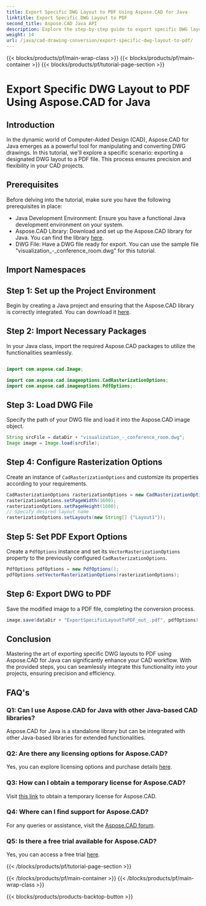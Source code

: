 ```yaml
---
title: Export Specific DWG Layout to PDF Using Aspose.CAD for Java
linktitle: Export Specific DWG Layout to PDF
second_title: Aspose.CAD Java API
description: Explore the step-by-step guide to export specific DWG layouts to PDF using Aspose.CAD for Java. Optimize your CAD workflow effortlessly.
weight: 14
url: /java/cad-drawing-conversion/export-specific-dwg-layout-to-pdf/
---
```


{{< blocks/products/pf/main-wrap-class >}}
{{< blocks/products/pf/main-container >}}
{{< blocks/products/pf/tutorial-page-section >}}

# Export Specific DWG Layout to PDF Using Aspose.CAD for Java

## Introduction

In the dynamic world of Computer-Aided Design (CAD), Aspose.CAD for Java emerges as a powerful tool for manipulating and converting DWG drawings. In this tutorial, we'll explore a specific scenario: exporting a designated DWG layout to a PDF file. This process ensures precision and flexibility in your CAD projects.

## Prerequisites

Before delving into the tutorial, make sure you have the following prerequisites in place:

- Java Development Environment: Ensure you have a functional Java development environment on your system.
- Aspose.CAD Library: Download and set up the Aspose.CAD library for Java. You can find the library [here](https://releases.aspose.com/cad/java/).
- DWG File: Have a DWG file ready for export. You can use the sample file "visualization_-_conference_room.dwg" for this tutorial.

## Import Namespaces

## Step 1: Set up the Project Environment

Begin by creating a Java project and ensuring that the Aspose.CAD library is correctly integrated. You can download it [here](https://releases.aspose.com/cad/java/).

## Step 2: Import Necessary Packages

In your Java class, import the required Aspose.CAD packages to utilize the functionalities seamlessly.

```java

import com.aspose.cad.Image;

import com.aspose.cad.imageoptions.CadRasterizationOptions;
import com.aspose.cad.imageoptions.PdfOptions;
```

## Step 3: Load DWG File

Specify the path of your DWG file and load it into the Aspose.CAD image object.

```java
String srcFile = dataDir + "visualization_-_conference_room.dwg";
Image image = Image.load(srcFile);
```

## Step 4: Configure Rasterization Options

Create an instance of `CadRasterizationOptions` and customize its properties according to your requirements.

```java
CadRasterizationOptions rasterizationOptions = new CadRasterizationOptions();
rasterizationOptions.setPageWidth(1600);
rasterizationOptions.setPageHeight(1600);
// Specify desired layout name
rasterizationOptions.setLayouts(new String[] {"Layout1"});
```

## Step 5: Set PDF Export Options

Create a `PdfOptions` instance and set its `VectorRasterizationOptions` property to the previously configured `CadRasterizationOptions`.

```java
PdfOptions pdfOptions = new PdfOptions();
pdfOptions.setVectorRasterizationOptions(rasterizationOptions);
```

## Step 6: Export DWG to PDF

Save the modified image to a PDF file, completing the conversion process.

```java
image.save(dataDir + "ExportSpecificLayoutToPDF_out_.pdf", pdfOptions);
```

## Conclusion

Mastering the art of exporting specific DWG layouts to PDF using Aspose.CAD for Java can significantly enhance your CAD workflow. With the provided steps, you can seamlessly integrate this functionality into your projects, ensuring precision and efficiency.

## FAQ's

### Q1: Can I use Aspose.CAD for Java with other Java-based CAD libraries?

Aspose.CAD for Java is a standalone library but can be integrated with other Java-based libraries for extended functionalities.

### Q2: Are there any licensing options for Aspose.CAD?

Yes, you can explore licensing options and purchase details [here](https://purchase.aspose.com/buy).

### Q3: How can I obtain a temporary license for Aspose.CAD?

Visit [this link](https://purchase.aspose.com/temporary-license/) to obtain a temporary license for Aspose.CAD.

### Q4: Where can I find support for Aspose.CAD?

For any queries or assistance, visit the [Aspose.CAD forum](https://forum.aspose.com/c/cad/19).

### Q5: Is there a free trial available for Aspose.CAD?

Yes, you can access a free trial [here](https://releases.aspose.com/).

{{< /blocks/products/pf/tutorial-page-section >}}

{{< /blocks/products/pf/main-container >}}
{{< /blocks/products/pf/main-wrap-class >}}

{{< blocks/products/products-backtop-button >}}

